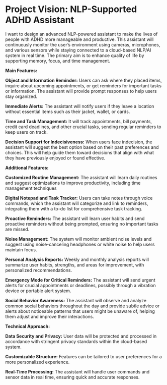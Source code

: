 # Project Vision: NLP-Supported ADHD Assistant

I want to design an advanced NLP-powered assistant to make the lives of people with ADHD more manageable and productive. This assistant will continuously monitor the user’s environment using cameras, microphones, and various sensors while staying connected to a cloud-based NLP/AI system in real time. The primary aim is to enhance quality of life by supporting memory, focus, and time management.

**Main Features:**

**Object and Information Reminder:**
        Users can ask where they placed items, inquire about upcoming appointments, or get reminders for important tasks or information. The assistant will provide prompt responses to help users stay organized.

**Immediate Alerts:**
        The assistant will notify users if they leave a location without essential items such as their jacket, wallet, or cards.

**Time and Task Management:**
        It will track appointments, bill payments, credit card deadlines, and other crucial tasks, sending regular reminders to keep users on track.

**Decision Support for Indecisiveness:**
        When users face indecision, the assistant will suggest the best option based on their past preferences and choices. This will help guide them toward decisions that align with what they have previously enjoyed or found effective.

**Additional Features:**

**Customized Routine Management:**
        The assistant will learn daily routines and suggest optimizations to improve productivity, including time management techniques

**Digital Notepad and Task Tracker:**
        Users can take notes through voice commands, which the assistant will categorize and link to reminders, integrating them with a to-do list for comprehensive task tracking.

**Proactive Reminders:**
        The assistant will learn user habits and send proactive reminders without being prompted, ensuring no important tasks are missed.

**Noise Management:**
        The system will monitor ambient noise levels and suggest using noise-canceling headphones or white noise to help users maintain focus.

**Personal Analysis Reports:**
        Weekly and monthly analysis reports will summarize user habits, strengths, and areas for improvement, with personalized recommendations.

**Emergency Mode for Critical Reminders:**
        The assistant will send urgent alerts for crucial appointments or deadlines, possibly through a vibration device or portable alert system.

**Social Behavior Awareness:** 
        The assistant will observe and analyze common social behaviors throughout the day and provide subtle advice or alerts about noticeable patterns that users might be unaware of, helping them adjust and improve their interactions.

**Technical Approach:**

**Data Security and Privacy:** User data will be protected and processed in accordance with stringent privacy standards within the cloud-based system.

**Customizable Structure:** Features can be tailored to user preferences for a more personalized experience.

**Real-Time Processing:** The assistant will handle user commands and sensor data in real time, ensuring quick and accurate responses.
